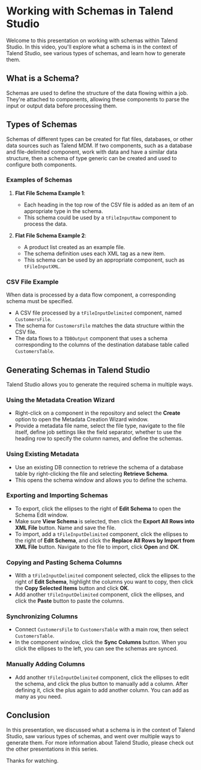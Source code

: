 # Working with Schemas in Talend Studio

Welcome to this presentation on working with schemas within Talend Studio. In this video, you'll explore what a schema is in the context of Talend Studio, see various types of schemas, and learn how to generate them.

## What is a Schema?

Schemas are used to define the structure of the data flowing within a job. They're attached to components, allowing these components to parse the input or output data before processing them. 

## Types of Schemas

Schemas of different types can be created for flat files, databases, or other data sources such as Talend MDM. If two components, such as a database and file-delimited component, work with data and have a similar data structure, then a schema of type generic can be created and used to configure both components.

### Examples of Schemas

1. **Flat File Schema Example 1**:
    - Each heading in the top row of the CSV file is added as an item of an appropriate type in the schema.
    - This schema could be used by a `tFileInputRaw` component to process the data.

2. **Flat File Schema Example 2**:
    - A product list created as an example file.
    - The schema definition uses each XML tag as a new item.
    - This schema can be used by an appropriate component, such as `tFileInputXML`.

### CSV File Example

When data is processed by a data flow component, a corresponding schema must be specified. 

- A CSV file processed by a `tFileInputDelimited` component, named `CustomersFile`.
- The schema for `CustomersFile` matches the data structure within the CSV file.
- The data flows to a `TDBOutput` component that uses a schema corresponding to the columns of the destination database table called `CustomersTable`.

## Generating Schemas in Talend Studio

Talend Studio allows you to generate the required schema in multiple ways.

### Using the Metadata Creation Wizard

- Right-click on a component in the repository and select the **Create** option to open the Metadata Creation Wizard window.
- Provide a metadata file name, select the file type, navigate to the file itself, define job settings like the field separator, whether to use the heading row to specify the column names, and define the schemas.

### Using Existing Metadata

- Use an existing DB connection to retrieve the schema of a database table by right-clicking the file and selecting **Retrieve Schema**.
- This opens the schema window and allows you to define the schema.

### Exporting and Importing Schemas

- To export, click the ellipses to the right of **Edit Schema** to open the Schema Edit window.
- Make sure **View Schema** is selected, then click the **Export All Rows into XML File** button. Name and save the file.
- To import, add a `tFileInputDelimited` component, click the ellipses to the right of **Edit Schema**, and click the **Replace All Rows by Import from XML File** button. Navigate to the file to import, click **Open** and **OK**.

### Copying and Pasting Schema Columns

- With a `tFileInputDelimited` component selected, click the ellipses to the right of **Edit Schema**, highlight the columns you want to copy, then click the **Copy Selected Items** button and click **OK**.
- Add another `tFileInputDelimited` component, click the ellipses, and click the **Paste** button to paste the columns.

### Synchronizing Columns

- Connect `CustomersFile` to `CustomersTable` with a main row, then select `CustomersTable`.
- In the component window, click the **Sync Columns** button. When you click the ellipses to the left, you can see the schemas are synced.

### Manually Adding Columns

- Add another `tFileInputDelimited` component, click the ellipses to edit the schema, and click the plus button to manually add a column. After defining it, click the plus again to add another column. You can add as many as you need.

## Conclusion

In this presentation, we discussed what a schema is in the context of Talend Studio, saw various types of schemas, and went over multiple ways to generate them. For more information about Talend Studio, please check out the other presentations in this series. 

Thanks for watching.
